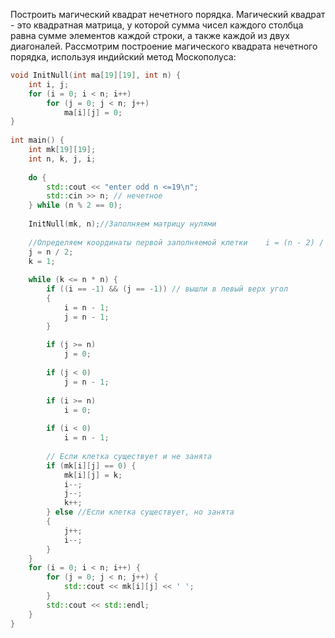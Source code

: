 Построить магический квадрат нечетного порядка.
Магический квадрат - это квадратная матрица, у которой сумма чисел каждого столбца равна сумме элементов каждой строки, а также каждой из двух диагоналей. Рассмотрим построение магического квадрата нечетного порядка, используя индийский метод Москополуса:
```cpp
void InitNull(int ma[19][19], int n) {  
    int i, j;  
    for (i = 0; i < n; i++)  
        for (j = 0; j < n; j++)  
            ma[i][j] = 0;  
}  
  
int main() {  
    int mk[19][19];  
    int n, k, j, i;  
  
    do {  
        std::cout << "enter odd n <=19\n";  
        std::cin >> n; // нечетное  
    } while (n % 2 == 0);  
  
    InitNull(mk, n);//Заполняем матрицу нулями  
  
    //Определяем координаты первой заполняемой клетки    i = (n - 2) / 2;  
    j = n / 2;  
    k = 1;  
  
    while (k <= n * n) {  
        if ((i == -1) && (j == -1)) // вышли в левый верх угол  
        {  
            i = n - 1;  
            j = n - 1;  
        }  
  
        if (j >= n)  
            j = 0;  
  
        if (j < 0)  
            j = n - 1;  
  
        if (i >= n)  
            i = 0;  
  
        if (i < 0)  
            i = n - 1;  
  
        // Если клетка существует и не занята  
        if (mk[i][j] == 0) {  
            mk[i][j] = k;  
            i--;  
            j--;  
            k++;  
        } else //Если клетка существует, но занята  
        {  
            j++;  
            i--;  
        }  
    }  
    for (i = 0; i < n; i++) {  
        for (j = 0; j < n; j++) {  
            std::cout << mk[i][j] << ' ';  
        }  
        std::cout << std::endl;  
    }  
}
```
